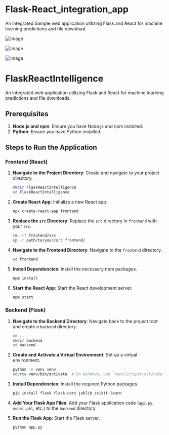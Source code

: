 # Flask-React_integration_app
An integrated  Sample web application utilizing Flask and React for machine learning predictions and file download.

![image](https://github.com/user-attachments/assets/622a9470-9e3f-4152-95fb-d3af92397cc1)


![image](https://github.com/user-attachments/assets/0e1e59c6-d13b-4b91-bea3-153b91a2326b)

![image](https://github.com/user-attachments/assets/afedfd9a-77b8-4fad-ab67-080d04b0ec90)

# FlaskReactIntelligence

An integrated web application utilizing Flask and React for machine learning predictions and file downloads.

## Prerequisites

1. **Node.js and npm**: Ensure you have Node.js and npm installed.
2. **Python**: Ensure you have Python installed.

## Steps to Run the Application

### Frontend (React)

1. **Navigate to the Project Directory**: Create and navigate to your project directory.
    ```bash
    mkdir FlaskReactIntelligence
    cd FlaskReactIntelligence
    ```

2. **Create React App**: Initialize a new React app.
    ```bash
    npx create-react-app frontend
    ```

3. **Replace the `src` Directory**: Replace the `src` directory in `frontend` with your `src`.
    ```bash
    rm -rf frontend/src
    cp -r path/to/your/src frontend/
    ```

4. **Navigate to the Frontend Directory**: Navigate to the `frontend` directory.
    ```bash
    cd frontend
    ```

5. **Install Dependencies**: Install the necessary npm packages.
    ```bash
    npm install
    ```

6. **Start the React App**: Start the React development server.
    ```bash
    npm start
    ```

### Backend (Flask)

1. **Navigate to the Backend Directory**: Navigate back to the project root and create a `backend` directory.
    ```bash
    cd ..
    mkdir backend
    cd backend
    ```

2. **Create and Activate a Virtual Environment**: Set up a virtual environment.
    ```bash
    python -m venv venv
    source venv/bin/activate  # On Windows, use `venv\Scripts\activate`
    ```

3. **Install Dependencies**: Install the required Python packages.
    ```bash
    pip install flask flask-cors joblib scikit-learn
    ```

4. **Add Your Flask App Files**: Add your Flask application code (`app.py`, `model.pkl`, etc.) to the `backend` directory.

5. **Run the Flask App**: Start the Flask server.
    ```bash
    python app.py
    ```
